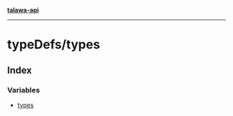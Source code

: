 [**talawa-api**](../../README.md)

***

# typeDefs/types

## Index

### Variables

- [types](variables/types.md)
